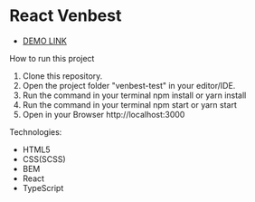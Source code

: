 # React Venbest
- [DEMO LINK](https://yaroslavmakarov.github.io/venbest-test/)

How to run this project
1. Clone this repository.
2. Open the project folder "venbest-test" in your editor/IDE.
3. Run the command in your terminal npm install or yarn install
4. Run the command in your terminal npm start or yarn start
5. Open in your Browser http://localhost:3000

Technologies:
* HTML5
* CSS(SCSS)
* BEM
* React
* TypeScript

